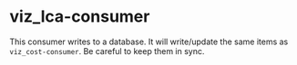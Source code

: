 # viz_lca-consumer

This consumer writes to a database. It will write/update the same items as `viz_cost-consumer`. Be careful to keep them in sync.